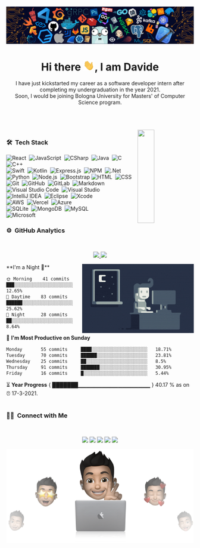 <p align="center"><img src="https://raw.githubusercontent.com/KevinPatel04/KevinPatel04/master/header.png"></p>

<h1 align="center">Hi there <img src="https://raw.githubusercontent.com/KevinPatel04/KevinPatel04/master/Hi.gif" width="30px">, I am Davide </h1>

<p align="center" width="150px"> I have just kickstarted my career as a software developer intern after completing my undergraduation in the year 2021. <br>Soon, I would be joining Bologna University for Masters' of Computer Science program.</p>
<br>
<br>
<br>

<img align="right" style="width:30%; height: 250px" src="https://camo.githubusercontent.com/992babdffd8c74a1502de375fbdf7e4d54773242/68747470733a2f2f6d656469612e67697068792e636f6d2f6d656469612f53576f536b4e36447854737a71494b4571762f67697068792e676966">

### 🛠 &nbsp;Tech Stack

![React](https://img.shields.io/badge/-React-05122A?style=flat&logo=react)&nbsp;
![JavaScript](https://img.shields.io/badge/-JavaScript-05122A?style=flat&logo=javascript)&nbsp;
![CSharp](https://img.shields.io/badge/-C%23-05122A?style=flat&logo=c-sharp&logoColor=A8B9CC)&nbsp;
![Java](https://img.shields.io/badge/-Java-05122A?style=flat&logo=Java&logoColor=FFA518)&nbsp;
![C](https://img.shields.io/badge/-C-05122A?style=flat&logo=C&logoColor=A8B9CC)&nbsp;
![C++](https://img.shields.io/badge/-C++-05122A?style=flat&logo=C%2B%2B&logoColor=00599C)\
![Swift](https://img.shields.io/badge/swift-05122A?style=flat&logo=swift)&nbsp;
![Kotlin](https://img.shields.io/badge/kotlin-05122A?style=flat&logo=kotlin)&nbsp;
![Express.js](https://img.shields.io/badge/express.js-05122A?style=flat&logo=express&logoColor=%2361DAFB)&nbsp;
![NPM](https://img.shields.io/badge/NPM-05122A?style=flat&logo=npm)&nbsp;
![.Net](https://img.shields.io/badge/.Net-05122A?style=flat&logo=.net)&nbsp;
\
![Python](https://img.shields.io/badge/-Python-05122A?style=flat&logo=python)&nbsp;
![Node.js](https://img.shields.io/badge/-Node.js-05122A?style=flat&logo=node.js)&nbsp;
![Bootstrap](https://img.shields.io/badge/-Bootstrap-05122A?style=flat&logo=bootstrap&logoColor=563D7C)
![HTML](https://img.shields.io/badge/-HTML-05122A?style=flat&logo=HTML5)&nbsp;
![CSS](https://img.shields.io/badge/-CSS-05122A?style=flat&logo=CSS3&logoColor=1572B6)&nbsp;\
![Git](https://img.shields.io/badge/-Git-05122A?style=flat&logo=git)&nbsp;
![GitHub](https://img.shields.io/badge/-GitHub-05122A?style=flat&logo=github)&nbsp;
![GitLab](https://img.shields.io/badge/gitlab-%23181717.svg?style=flat&logo=gitlab&logoColor=white)&nbsp;
![Markdown](https://img.shields.io/badge/-Markdown-05122A?style=flat&logo=markdown)\
![Visual Studio Code](https://img.shields.io/badge/-Visual%20Studio%20Code-05122A?style=flat&logo=visual-studio-code&logoColor=007ACC)&nbsp;
![Visual Studio](https://img.shields.io/badge/-Visual%20Studio-05122A?style=flat&logo=visual-studio&logoColor=AA1FA1)&nbsp;
![IntelliJ IDEA](https://img.shields.io/badge/IntelliJIDEA-05122A?style=flat&logo=intellij-idea&logoColor=009ACC)&nbsp;
![Eclipse](https://img.shields.io/badge/-Eclipse-05122A?style=flat&logo=eclipse-ide&logoColor=yellow)&nbsp;
![Xcode](https://img.shields.io/badge/Xcode-05122A?style=flat&logo=Xcode&logoColor=7667FFF)\
![AWS](https://img.shields.io/badge/-AWS-05122A?style=flat&logo=amazon-aws)&nbsp;
![Vercel](https://img.shields.io/badge/-vercel-05122A?style=flat&logo=vercel)&nbsp;
![Azure](https://img.shields.io/badge/azure-05122A?style=flat&logo=azure-devops&logoColor=00599C)\
![SQLite](https://img.shields.io/badge/sqlite-05122A?style=flat&logo=sqlite&logoColor=067A76)&nbsp;
![MongoDB](https://img.shields.io/badge/MongoDB-05122A?style=flat&logo=mongodb&logoColor=green)&nbsp;
![MySQL](https://img.shields.io/badge/mysql-05122A?style=flat&logo=mysql&logoColor=white)\
![Microsoft](https://img.shields.io/badge/Microsoft-05122A?style=flat&logo=microsoft&logoColor=0077B5)&nbsp;

### ⚙️ &nbsp;GitHub Analytics
<br>
<p align="center">
<a href="https://github.com/davidetalevi98">
  <img height="180em" src="https://github-readme-stats-eight-theta.vercel.app/api?username=davidetalevi98&show_icons=true&theme=algolia&include_all_commits=true&count_private=true"/>
  <img height="180em" src="https://github-readme-stats-eight-theta.vercel.app/api/top-langs/?username=AVS1508&layout=compact&langs_count=8&theme=algolia"/>
</a>
</p>

<img alt="Night Coding" src="https://raw.githubusercontent.com/AVS1508/AVS1508/master/assets/Night-Coding.gif" align="right"/>
<!--START_SECTION:waka-->
**I'm a Night 🦉** 

```text
🌞 Morning    41 commits   ███░░░░░░░░░░░░░░░░░░░░░░   12.65% 
🌆 Daytime    83 commits   ██████░░░░░░░░░░░░░░░░░░░   25.62% 
🌙 Night      28 commits   ██░░░░░░░░░░░░░░░░░░░░░░░   8.64%
```
📅 **I'm Most Productive on Sunday** 
```text
Monday       55 commits     ████░░░░░░░░░░░░░░░░░░░░░   18.71% 
Tuesday      70 commits     ██████░░░░░░░░░░░░░░░░░░░   23.81%  
Wednesday    25 commits     ██░░░░░░░░░░░░░░░░░░░░░░░   8.5% 
Thursday     91 commits     ███████░░░░░░░░░░░░░░░░░░   30.95%
Friday       16 commits     █░░░░░░░░░░░░░░░░░░░░░░░░   5.44% 

```
<!--END_SECTION:waka-->

⏳ **Year Progress** { ███████▁▁▁▁▁▁▁▁▁▁▁▁▁▁▁▁▁▁ } 40.17 % as on ⏰ 17-3-2021.
<br>
<br>
### 🤝🏻 &nbsp;Connect with Me
<br>
<p align="center">
<a href="https://www.davidetalevi.it"><img src="https://img.shields.io/badge/-davidetalevi.com-3423A6?style=flat&logo=Google-Chrome&logoColor=white"/></a>
<a href="https://linkedin.com/in/davidetalevi98"><img src="https://img.shields.io/badge/-Davide%20Talevi-0077B5?style=flat&logo=Linkedin&logoColor=white"/></a>
<a href="mailto:davidetalevi@gmail.com"><img src="https://img.shields.io/badge/-gmail-D14836?style=flat&logo=Gmail&logoColor=white"/></a>
<a href="https://instagram.com/davidetalevi"><img src="https://img.shields.io/badge/-@__davidetalevi__-E4405F?style=flat&logo=Instagram&logoColor=white"/></a>
<a href="https://facebook.com/Davide%20Talevi"><img src="https://img.shields.io/badge/-@Davide%20Talevi-1877F2?style=flat&logo=Facebook&logoColor=white"/></a>
</p>

<p align="center"><img src="https://raw.githubusercontent.com/KevinPatel04/KevinPatel04/master/cover-thompson.png"></p>
